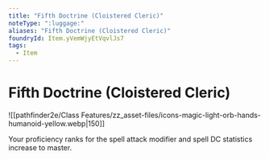 ```yaml
---
title: "Fifth Doctrine (Cloistered Cleric)"
noteType: ":luggage:"
aliases: "Fifth Doctrine (Cloistered Cleric)"
foundryId: Item.yVemWjyEtVqvlJs7
tags:
  - Item
---
```


# Fifth Doctrine (Cloistered Cleric)
![[pathfinder2e/Class Features/zz_asset-files/icons-magic-light-orb-hands-humanoid-yellow.webp|150]]

Your proficiency ranks for the spell attack modifier and spell DC statistics increase to master.
